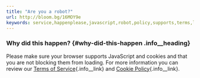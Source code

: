 ```yaml
---
title: "Are you a robot?"
url: http://bloom.bg/16MOY9e
keywords: service,happenplease,javascript,robot,policy,supports,terms,loading,review,information,sure
---
```

### Why did this happen? {#why-did-this-happen .info__heading}

Please make sure your browser supports JavaScript and cookies and that you are not blocking them from loading. For more information you can review our [Terms of Service](/notices/tos){.info__link} and [Cookie Policy](/notices/tos){.info__link}.
